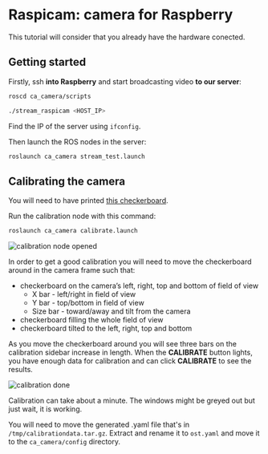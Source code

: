 # Raspicam: camera for Raspberry

This tutorial will consider that you already have the hardware conected.

## Getting started

Firstly, ssh **into Raspberry** and start broadcasting video **to our server**:

```bash
roscd ca_camera/scripts

./stream_raspicam <HOST_IP>
```

Find the IP of the server using `ifconfig`.

Then launch the ROS nodes in the server:

```bash
roslaunch ca_camera stream_test.launch
```

## Calibrating the camera

You will need to have printed [this checkerboard](media/check-108.pdf).

Run the calibration node with this command:

```bash
roslaunch ca_camera calibrate.launch
```

![calibration node opened](media/calibration_01.png)

In order to get a good calibration you will need to move the checkerboard around in the camera frame such that:

* checkerboard on the camera’s left, right, top and bottom of field of view
  * X bar - left/right in field of view
  * Y bar - top/bottom in field of view
  * Size bar - toward/away and tilt from the camera
* checkerboard filling the whole field of view
* checkerboard tilted to the left, right, top and bottom

As you move the checkerboard around you will see three bars on the calibration sidebar increase in length. When the **CALIBRATE** button lights, you have enough data for calibration and can click **CALIBRATE** to see the results.

![calibration done](media/calibration_02.png)

Calibration can take about a minute. The windows might be greyed out but just wait, it is working.

 You will need to move the generated .yaml file that's in `/tmp/calibrationdata.tar.gz`. Extract and rename it to `ost.yaml` and move it to the `ca_camera/config` directory.
